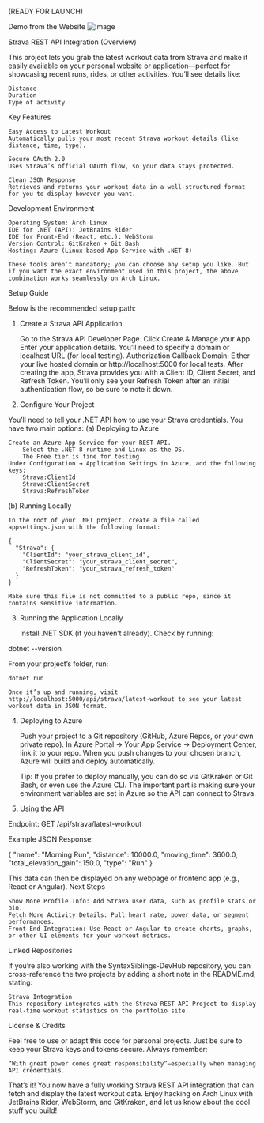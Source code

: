 (READY FOR LAUNCH)

Demo from the Website
![image](https://github.com/user-attachments/assets/062f7b65-7ed5-4fe0-b1e2-34b1a21f6aab)

Strava REST API Integration (Overview)

This project lets you grab the latest workout data from Strava and make it easily available on your personal website or application—perfect for showcasing recent runs, rides, or other activities. You’ll see details like:

    Distance
    Duration
    Type of activity

Key Features

    Easy Access to Latest Workout
    Automatically pulls your most recent Strava workout details (like distance, time, type).

    Secure OAuth 2.0
    Uses Strava’s official OAuth flow, so your data stays protected.

    Clean JSON Response
    Retrieves and returns your workout data in a well-structured format for you to display however you want.

Development Environment

    Operating System: Arch Linux
    IDE for .NET (API): JetBrains Rider
    IDE for Front-End (React, etc.): WebStorm
    Version Control: GitKraken + Git Bash
    Hosting: Azure (Linux-based App Service with .NET 8)

    These tools aren’t mandatory; you can choose any setup you like. But if you want the exact environment used in this project, the above combination works seamlessly on Arch Linux.

Setup Guide

Below is the recommended setup path:
1. Create a Strava API Application

    Go to the Strava API Developer Page.
    Click Create & Manage your App.
    Enter your application details. You’ll need to specify a domain or localhost URL (for local testing).
        Authorization Callback Domain: Either your live hosted domain or http://localhost:5000 for local tests.
    After creating the app, Strava provides you with a Client ID, Client Secret, and Refresh Token.
        You’ll only see your Refresh Token after an initial authentication flow, so be sure to note it down.

2. Configure Your Project

You’ll need to tell your .NET API how to use your Strava credentials. You have two main options:
(a) Deploying to Azure

    Create an Azure App Service for your REST API.
        Select the .NET 8 runtime and Linux as the OS.
        The Free tier is fine for testing.
    Under Configuration → Application Settings in Azure, add the following keys:
        Strava:ClientId
        Strava:ClientSecret
        Strava:RefreshToken

(b) Running Locally

    In the root of your .NET project, create a file called appsettings.json with the following format:

    {
      "Strava": {
        "ClientId": "your_strava_client_id",
        "ClientSecret": "your_strava_client_secret",
        "RefreshToken": "your_strava_refresh_token"
      }
    }

    Make sure this file is not committed to a public repo, since it contains sensitive information.

3. Running the Application Locally

    Install .NET SDK (if you haven’t already). Check by running:

dotnet --version

From your project’s folder, run:

    dotnet run

    Once it’s up and running, visit http://localhost:5000/api/strava/latest-workout to see your latest workout data in JSON format.

4. Deploying to Azure

    Push your project to a Git repository (GitHub, Azure Repos, or your own private repo).
    In Azure Portal → Your App Service → Deployment Center, link it to your repo.
    When you push changes to your chosen branch, Azure will build and deploy automatically.

    Tip: If you prefer to deploy manually, you can do so via GitKraken or Git Bash, or even use the Azure CLI. The important part is making sure your environment variables are set in Azure so the API can connect to Strava.

5. Using the API

Endpoint: GET /api/strava/latest-workout

Example JSON Response:

{
  "name": "Morning Run",
  "distance": 10000.0,
  "moving_time": 3600.0,
  "total_elevation_gain": 150.0,
  "type": "Run"
}

This data can then be displayed on any webpage or frontend app (e.g., React or Angular).
Next Steps

    Show More Profile Info: Add Strava user data, such as profile stats or bio.
    Fetch More Activity Details: Pull heart rate, power data, or segment performances.
    Front-End Integration: Use React or Angular to create charts, graphs, or other UI elements for your workout metrics.

Linked Repositories

If you’re also working with the SyntaxSiblings-DevHub repository, you can cross-reference the two projects by adding a short note in the README.md, stating:

    Strava Integration
    This repository integrates with the Strava REST API Project to display real-time workout statistics on the portfolio site.

License & Credits

Feel free to use or adapt this code for personal projects. Just be sure to keep your Strava keys and tokens secure. Always remember:

    “With great power comes great responsibility”—especially when managing API credentials.

That’s it! You now have a fully working Strava REST API integration that can fetch and display the latest workout data. Enjoy hacking on Arch Linux with JetBrains Rider, WebStorm, and GitKraken, and let us know about the cool stuff you build!
